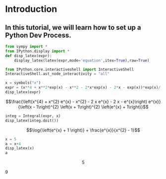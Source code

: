 # Introduction

## In this tutorial, we will learn how to set up a Python Dev Process.


```python
from sympy import *
from IPython.display import *
def disp_latex(expr):
    display_latex(latex(expr,mode='equation',itex=True),raw=True)

from IPython.core.interactiveshell import InteractiveShell
InteractiveShell.ast_node_interactivity = "all"
```


```python
x = symbols("x")
expr = (x**4 + x**2*exp(x) - x**2 - 2*x*exp(x) - 2*x - exp(x))*exp(x)/((x - 1)**2*(x + 1)**2*(exp(x) + 1))
disp_latex(expr)
```


$$\frac{\left(x^{4} + x^{2} e^{x} - x^{2} - 2 x e^{x} - 2 x - e^{x}\right) e^{x}}{\left(x - 1\right)^{2} \left(x + 1\right)^{2} \left(e^{x} + 1\right)}$$



```python
integ = Integral(expr, x)
disp_latex(integ.doit())
```


$$\log{\left(e^{x} + 1 \right)} + \frac{e^{x}}{x^{2} - 1}$$



```python
x = 5
a = x+4
disp_latex(x)
a
```


$$5$$





$\displaystyle 9$




```python

```
